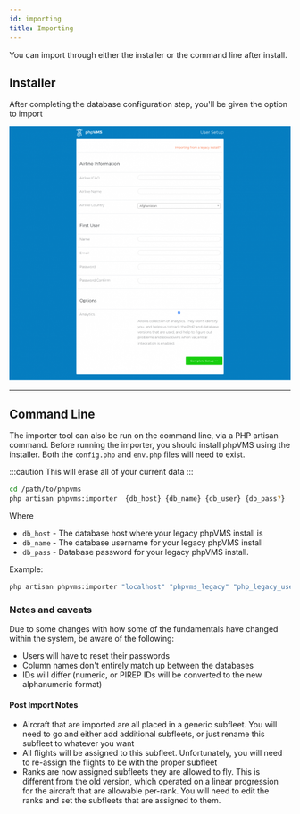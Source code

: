 ```yaml
---
id: importing
title: Importing
---
```

You can import through either the installer or the command line after install.

## Installer

After completing the database configuration step, you'll be given the option to import

![](img/06-va-information.png)

---

## Command Line

The importer tool can also be run on the command line, via a PHP artisan command. Before running the importer, you should install phpVMS using the installer. Both the `config.php` and `env.php` files will need to exist.

:::caution
This will erase all of your current data
:::

```bash
cd /path/to/phpvms
php artisan phpvms:importer  {db_host} {db_name} {db_user} {db_pass?}
```

Where

* `db_host` - The database host where your legacy phpVMS install is
* `db_name` - The database username for your legacy phpVMS install
* `db_pass` - Database password for your legacy phpVMS install.

Example:

```bash
php artisan phpvms:importer "localhost" "phpvms_legacy" "php_legacy_username" "phpvms_legacy_password"
```

### Notes and caveats

Due to some changes with how some of the fundamentals have changed within the system, be aware of the following:

* Users will have to reset their passwords
* Column names don't entirely match up between the databases
* IDs will differ (numeric, or PIREP IDs will be converted to the new alphanumeric format)

#### Post Import Notes

* Aircraft that are imported are all placed in a generic subfleet. You will need to go and either add additional subfleets, or just rename this subfleet to whatever you want
* All flights will be assigned to this subfleet. Unfortunately, you will need to re-assign the flights to be with the proper subfleet
* Ranks are now assigned subfleets they are allowed to fly. This is different from the old version, which operated on a linear progression for the aircraft that are allowable per-rank. You will need to edit the ranks and set the subfleets that are assigned to them.